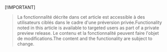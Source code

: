  [!IMPORTANT]
> <span data-ttu-id="547bc-101">La fonctionnalité décrite dans cet article est accessible à des utilisateurs ciblés dans le cadre d'une préversion privée.</span><span class="sxs-lookup"><span data-stu-id="547bc-101">Functionality noted in this article is available to targeted users as part of a private preview release.</span></span> <span data-ttu-id="547bc-102">Le contenu et la fonctionnalité peuvent faire l'objet de modifications.</span><span class="sxs-lookup"><span data-stu-id="547bc-102">The content and the functionality are subject to change.</span></span> 
